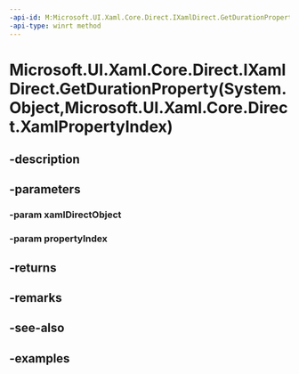 ```yaml
---
-api-id: M:Microsoft.UI.Xaml.Core.Direct.IXamlDirect.GetDurationProperty(System.Object,Microsoft.UI.Xaml.Core.Direct.XamlPropertyIndex)
-api-type: winrt method
---
```


# Microsoft.UI.Xaml.Core.Direct.IXamlDirect.GetDurationProperty(System.Object,Microsoft.UI.Xaml.Core.Direct.XamlPropertyIndex)

<!--
public Windows.UI.Xaml.Duration GetDurationProperty (object xamlDirectObject, Microsoft.UI.Xaml.Core.Direct.XamlPropertyIndex propertyIndex);
-->

## -description

## -parameters

### -param xamlDirectObject

### -param propertyIndex

## -returns

## -remarks

## -see-also

## -examples

